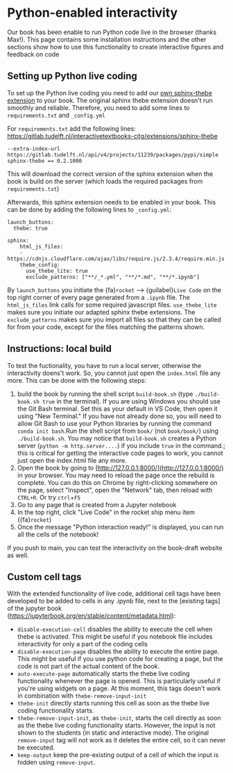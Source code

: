 # Python-enabled interactivity

Our book has been enable to run Python code live in the browser (thanks Max!). This page contains some installation instructions and the other sections show how to use this functionality to create interactive figures and feedback on code

## Setting up Python live coding
To set up the Python live coding you need to add our [own sphinx-thebe extension](https://gitlab.tudelft.nl/interactivetextbooks-citg/extensions/sphinx-thebe) to your book. The original sphinx thebe extension doesn't run smoothly and reliable. Therefore, you need to add some lines to `requirements.txt` and `_config.yml`

For `requirements.txt` add the following lines:
https://gitlab.tudelft.nl/interactivetextbooks-citg/extensions/sphinx-thebe
```
--extra-index-url https://gitlab.tudelft.nl/api/v4/projects/11239/packages/pypi/simple
sphinx-thebe == 0.2.1000
```
This will download the correct version of the sphinx extension when the book is build on the server (which loads the required packages from `requirements.txt`)

Afterwards, this sphinx extension needs to be enabled in your book. This can be done by adding the following lines to `_config.yml`:

```
launch_buttons:
  thebe: true

sphinx:
    html_js_files:
    - https://cdnjs.cloudflare.com/ajax/libs/require.js/2.3.4/require.min.js
    thebe_config:
      use_thebe_lite: true
      exclude_patterns: ["**/_*.yml", "**/*.md", "**/*.ipynb"]
```

By `launch_buttons` you initiate the {fa}`rocket` --> {guilabel}`Live Code` on the top right corner of every page generated from a `.ipynb` file. The `html_js_files` link calls for some required javascript files. `use_thebe_lite` makes sure you initiate our adapted sphinx thebe extensions. The `exclude_patterns` makes sure you import all files so that they can be called for from your code, except for the files matching the patterns shown.

## Instructions: local build

To test the fuctionality, you have to run a local server, otherwise the interactivity doens't work. So, you cannot just open the `index.html` file any more. This can be done with the following steps:
1. build the book by running the shell script `build-book.sh` (type `./build-book.sh true` in the terminal). If you are using Windows you should use the Git Bash terminal. Set this as your default in VS Code, then open it using "New Terminal." If you have not already done so, you will need to allow Git Bash to use your Python libraries by running the command `conda init bash`.Run the shell script from `book/` (not `book/book/`) using `./build-book.sh`. You may notice that `build-book.sh` creates a Python server (`python -m http.server....`) if you include `true` in the command.; this is critical for getting the interactive code pages to work, you cannot just open the index.html file any more.
2. Open the book by going to [http://127.0.0.1:8000/](http://127.0.0.1:8000/) in your browser. You may need to reload the page once the rebuild is complete. You can do this on Chrome by right-clicking somewhere on the page, select "Inspect", open the "Network" tab, then reload with `CTRL+R`. Or try `ctrl`+`F5`
3. Go to any page that is created from a Jupyter notebook
4. In the top right, click "Live Code" in the rocket ship menu item ({fa}`rocket`)
5. Once the message "Python interaction ready!" is displayed, you can run all the cells of the notebook!

If you push to main, you can test the interactivity on the book-draft website as well.

## Custom cell tags
With the extended functionality of live code, additional cell tags have been developed to be added to cells in any .ipynb file, next to the [existing tags] of the jupyter book (https://jupyterbook.org/en/stable/content/metadata.html):
- `disable-execution-cell` disables the ability to execute the cell when thebe is activated. This might be useful if you notebook file includes interactivity for only a part of the coding cells
- `disable-execution-page` disables the ability to execute the entire page. This might be useful if you use python code for creating a page, but the code is not part of the actual content of the book.
- `auto-execute-page` automatically starts the thebe live coding functionality whenever the page is opened. This is particularly useful if you're using widgets on a page. At this moment, this tags doesn't work in combination with `thebe-remove-input-init`
- `thebe-init` directly starts running this cell as soon as the thebe live coding functionality starts.
- `thebe-remove-input-init`, as `thebe-init`, starts the cell directly as soon as the thebe live coding functionality starts. However, the input is not shown to the students (in static and interactive mode). The original `remove-input` tag will not work as it deletes the entire cell, so it can never be executed.
- `keep-output` keep the pre-existing output of a cell of which the input is hidden using `remove-input`.


